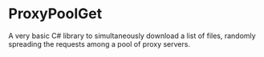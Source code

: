 ProxyPoolGet
============

A very basic C# library to simultaneously download a list of files, randomly spreading the requests among a pool of proxy servers.